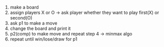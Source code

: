1. make a board
2. assign players X or O
    -> ask player whether they want to play first(X) or second(O)
3. ask p1 to make a move 
4. change the board and print it
5. p2(comp) to make move and repeat step 4
    -> minmax algo
6. repeat until win/lose/draw for p1
